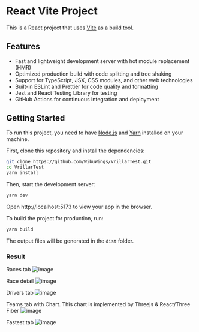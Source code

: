 # React Vite Project

This is a React project that uses [Vite](https://vitejs.dev/) as a build tool.

## Features

- Fast and lightweight development server with hot module replacement (HMR)
- Optimized production build with code splitting and tree shaking
- Support for TypeScript, JSX, CSS modules, and other web technologies
- Built-in ESLint and Prettier for code quality and formatting
- Jest and React Testing Library for testing
- GitHub Actions for continuous integration and deployment

## Getting Started

To run this project, you need to have [Node.js](https://nodejs.org/) and [Yarn](https://yarnpkg.com/) installed on your machine.

First, clone this repository and install the dependencies:

```bash
git clone https://github.com/WibuWings/VrillarTest.git
cd VrillarTest
yarn install
```

Then, start the development server:

```bash
yarn dev
```

Open http://localhost:5173 to view your app in the browser.

To build the project for production, run:

```bash
yarn build
```

The output files will be generated in the `dist` folder.
### Result
Races tab
![image](https://github.com/WibuWings/VrillarTest/assets/57323642/e50d38ee-078f-4b58-bf81-4a2d076c43ff)

Race detail
![image](https://github.com/WibuWings/VrillarTest/assets/57323642/2c72b558-9e3b-4ec7-b830-68adffa920da)

Drivers tab
![image](https://github.com/WibuWings/VrillarTest/assets/57323642/eb89f258-0d10-4477-9bff-f28db518aaa9)

Teams tab with Chart. This chart is implemented by Threejs & React/Three Fiber
![image](https://github.com/WibuWings/VrillarTest/assets/57323642/6853ebeb-0bfb-4962-b332-d25650d3d64d)

Fastest tab
![image](https://github.com/WibuWings/VrillarTest/assets/57323642/95d6c5bf-af1d-4d21-bfb0-207a7b79cc7c)


